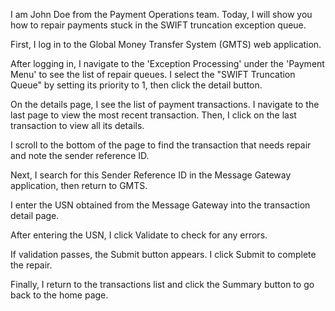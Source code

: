 I am John Doe from the Payment Operations team. Today, I will show you how to repair payments stuck in the SWIFT truncation exception queue.


First, I log in to the Global Money Transfer System (GMTS) web application.


After logging in, I navigate to the 'Exception Processing' under the 'Payment Menu' to see the list of repair queues. I select the "SWIFT Truncation Queue" by setting its priority to 1, then click the detail button.


On the details page, I see the list of payment transactions. I navigate to the last page to view the most recent transaction. Then, I click on the last transaction to view all its details.


I scroll to the bottom of the page to find the transaction that needs repair and note the sender reference ID.


Next, I search for this Sender Reference ID in the Message Gateway application, then return to GMTS.


I enter the USN obtained from the Message Gateway into the transaction detail page.


After entering the USN, I click Validate to check for any errors.


If validation passes, the Submit button appears. I click Submit to complete the repair.


Finally, I return to the transactions list and click the Summary button to go back to the home page.
